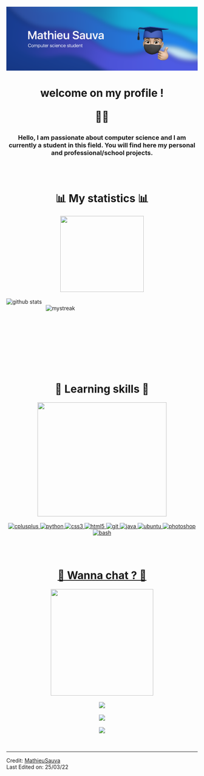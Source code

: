 ![Mathieu Sauva - computer science student](https://github.com/MathieuSauva/MathieuSauva/blob/main/banner.png)
<h1 align="center">
  welcome on my profile !
  
  ✌🏼
</h1>

<h3 align="center"> 
Hello, I am passionate about computer science and I am currently a student in this field. You will find here my personal and professional/school projects.
</h3></br>

<img src="https://www.wilsoninfo.com/lines/blue-collider.gif" width="1000" height="2">

<h1 align="center">
  📊 My statistics 📊
</h1> 

<p align='center'><img src='https://www.zupimages.net/up/22/12/ylsd.png' height='200' width='220'></p>

<p><img align=left src="https://github-readme-stats.vercel.app/api?username=MathieuSauva&show_icons=true&theme=tokyonight" alt="github stats" width="400" /></p>
<p>&nbsp;<img align=right src="https://github-readme-streak-stats.herokuapp.com/?user=MathieuSauva&theme=tokyonight" alt="mystreak" alt="ovi" width="400" /></p>

<br><br><br><br><br><br><br>

<img src="https://www.wilsoninfo.com/lines/blue-collider.gif" width="1000" height="2">

<h1 align="center">
  🎯 Learning skills 🎯
</h1> 
<p align='center'><img src='https://www.zupimages.net/up/22/12/ei7c.png' height='300' width='340'></p>

<p align="center"> 
  <a href="https://www.w3schools.com/cpp/" target="_blank" rel="noreferrer"> <img src="https://img.icons8.com/color/344/c-plus-plus-logo.png" alt="cplusplus" width="60" height="60"/> </a> 
  <a href="https://www.python.org" target="_blank" rel="noreferrer"> <img src="https://img.icons8.com/color/344/python--v1.png" alt="python" width="60" height="60"/> </a> 
  <a href="https://www.w3schools.com/css/" target="_blank" rel="noreferrer"> <img src="https://img.icons8.com/color/344/css3.png" alt="css3" width="60" height="60"/> </a>
  <a href="https://www.w3.org/html/" target="_blank" rel="noreferrer"> <img src="https://img.icons8.com/color/344/html-5--v1.png" alt="html5" width="60" height="60"/> </a> 
  <a href="https://git-scm.com/" target="_blank" rel="noreferrer"> <img src="https://img.icons8.com/color/344/git.png" alt="git" width="60" height="60"/> </a> 
  <a href="https://www.java.com" target="_blank" rel="noreferrer"> <img src="https://img.icons8.com/color/344/java-coffee-cup-logo--v1.png" alt="java" width="60" height="60"/> </a> 
  <a href="https://ubuntu.com" target="_blank" rel="noreferrer"> <img src="https://img.icons8.com/color/344/ubuntu--v1.png" alt="ubuntu" width="60" height="60"/> </a> 
  <a href="https://www.adobe.com/fr/products/photoshop/landpb.html?skwcid=AL!3085!10!79096209047604!79096313612708&mv=search&sdid=LZ32SYVR&ef_id=557db3136c951dbdee98d12f85991816:G:s&s_kwcid=AL!3085!10!79096209047604!79096313612708" target="_blank" rel="noferrer"> <img src="https://img.icons8.com/color/344/adobe-photoshop--v1.png" alt="photoshop" width="60" height="60"/>
  <img src="https://img.icons8.com/plasticine/344/bash.png" alt="bash" width="60" height="60"/>
</p></br>


<img src="https://www.wilsoninfo.com/lines/blue-collider.gif" width="1000" height="2">

<h1 align='center'>
📱 Wanna chat ? 💬
</h1>
<p align='center'><img src='https://www.zupimages.net/up/22/12/i8bb.png' height='280' width='270'></p>

[<p align='center'><img src='https://img.shields.io/badge/discord-7289da.svg?style=for-the-badge&logo=discord'></p>](https://discordapp.com/users/406784490774724608)[<p align='center'><img src='https://img.shields.io/badge/Outlook-0078D4?style=for-the-badge&logo=microsoft-outlook'></p>](mailto:mathieu.sauva@etu.univ-amu.fr)[<p align='center'><img src='https://img.shields.io/badge/linkedin-%230077B5.svg?style=for-the-badge&logo=linkedin'></p>](https://www.linkedin.com/in/mathieu-sauva-253415231/)  

<br/>


------
Credit: [MathieuSauva](https://github.com/MathieuSauva) <br>
Last Edited on: 25/03/22
